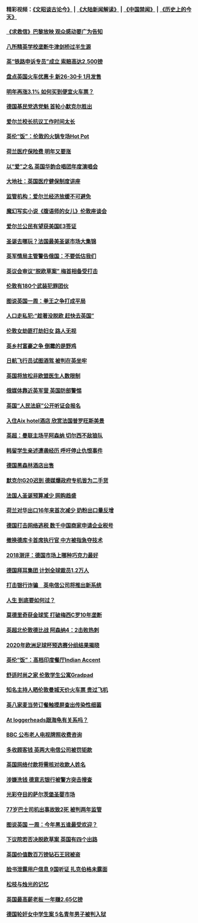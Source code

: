 #### 精彩视频：[《文昭谈古论今》](https://github.com/gfw-breaker/wenzhao/blob/master/README.md?t=12100031) | [《大陆新闻解读》](https://github.com/gfw-breaker/ntdtv-comedy/blob/master/README.md?t=12100031) | [《中国禁闻》](https://github.com/gfw-breaker/ntdtv-news/blob/master/README.md?t=12100031) | [《历史上的今天》](https://github.com/gfw-breaker/today-in-history/blob/master/README.md?t=12100031) 

#### [《求救信》巴黎放映 观众感动要广为告知](../pages/nsc974/n10900019.md?t=12100031) 

#### [八所精英学校垄断牛津剑桥过半生源](../pages/nsc974/n10899861.md?t=12100031) 

#### [英“铁路申诉专员”成立 索赔高达2,500镑](../pages/nsc974/n10899001.md?t=12100031) 

#### [盘点英国火车优惠卡 新26-30卡 1月发售](../pages/nsc974/n10898992.md?t=12100031) 

#### [明年再涨3.1%   如何买到便宜火车票？](../pages/nsc974/n10898985.md?t=12100031) 

#### [德国基民党选党魁 首轮小默克尔胜出](../pages/nsc974/n10897678.md?t=12100031) 

#### [爱尔兰校长抗议工作时间太长](../pages/nsc974/n10897164.md?t=12100031) 

#### [英伦“饭”：伦敦的火锅专场Hot Pot](../pages/nsc974/n10897146.md?t=12100031) 

#### [荷兰医疗保险费 明年又要涨](../pages/nsc974/n10897113.md?t=12100031) 

#### [以“爱”之名 英国华韵合唱团年度演唱会](../pages/nsc974/n10897132.md?t=12100031) 

#### [大地社：英国医疗健保制度讲座](../pages/nsc974/n10897109.md?t=12100031) 

#### [监管机构：爱尔兰经济放缓不可避免](../pages/nsc974/n10897047.md?t=12100031) 

#### [魔幻写实小说《腹语师的女儿》伦敦座谈会](../pages/nsc974/n10897070.md?t=12100031) 

#### [爱尔兰公民有望获美国E3签证](../pages/nsc974/n10896956.md?t=12100031) 

#### [圣诞去哪玩？法国最美圣诞市场大集锦](../pages/nsc974/n10895365.md?t=12100031) 

#### [英军情局主管警告俄国：不要低估我们](../pages/nsc974/n10895238.md?t=12100031) 

#### [英议会审议“脱欧草案” 梅首相备受打击](../pages/nsc974/n10895260.md?t=12100031) 

#### [伦敦有180个武装犯罪团伙](../pages/nsc974/n10895487.md?t=12100031) 

#### [图说英国一周：拳王之争打成平局](../pages/nsc974/n10895330.md?t=12100031) 

#### [人口走私犯:“趁著没脱欧 赶快去英国”](../pages/nsc974/n10895316.md?t=12100031) 

#### [伦敦女劫匪打劫妇女 路人无视](../pages/nsc974/n10895309.md?t=12100031) 

#### [英乡村富豪之争  倒霉的是野鸡](../pages/nsc974/n10895305.md?t=12100031) 

#### [日航飞行员试图酒驾  被判在英坐牢](../pages/nsc974/n10895291.md?t=12100031) 

#### [英国将放松非欧盟医生人数限制](../pages/nsc974/n10895286.md?t=12100031) 

#### [俄媒体靠近英军营 英国防部警惕](../pages/nsc974/n10895265.md?t=12100031) 

#### [英国“人民法庭”公开听证会报名](../pages/nsc974/n10895219.md?t=12100031) 

#### [入住Aix hotel酒店 欣赏法国普罗旺斯美景](../pages/nsc974/n10894800.md?t=12100031) 

#### [英超：曼联主场平阿森纳 切尔西不敌狼队](../pages/nsc974/n10893786.md?t=12100031) 

#### [韩留学生亲述遭袭经历 呼吁停止仇恨事件](../pages/nsc974/n10893538.md?t=12100031) 

#### [德国黑森林酒店出售](../pages/nsc974/n10893286.md?t=12100031) 

#### [默克尔G20迟到 德媒爆政府专机皆为二手货](../pages/nsc974/n10892503.md?t=12100031) 

#### [法国人圣诞预算减少 网购趋盛](../pages/nsc974/n10892541.md?t=12100031) 

#### [荷兰对华出口16年来首次减少 奶粉出口量反增](../pages/nsc974/n10892601.md?t=12100031) 

#### [德国打击网络逃税 数千中国商家申请企业税号](../pages/nsc974/n10892430.md?t=12100031) 

#### [撤换德库卡首席执行官 中方被指急夺技术](../pages/nsc974/n10891177.md?t=12100031) 

#### [2018测评：德国市场上哪种巧克力最好](../pages/nsc974/n10891102.md?t=12100031) 

#### [德国拜耳集团 计划全球裁员1.2万人](../pages/nsc974/n10891082.md?t=12100031) 

#### [打击银行诈骗　英电信公司将推出新系统](../pages/nsc974/n10890987.md?t=12100031) 

#### [人生 到底要如何过？](../pages/nsc974/n10890980.md?t=12100031) 

#### [莫德里奇获金球奖 打破梅西C罗10年垄断](../pages/nsc974/n10890252.md?t=12100031) 

#### [英超北伦敦德比战 阿森纳4：2击败热刺](../pages/nsc974/n10887322.md?t=12100031) 

#### [2020年欧洲足球杯预选赛分组结果揭晓](../pages/nsc974/n10887348.md?t=12100031) 

#### [英伦“饭”：高档印度餐厅Indian Accent](../pages/nsc974/n10887152.md?t=12100031) 

#### [舒适时尚之家 伦敦学生公寓Gradpad](../pages/nsc974/n10887125.md?t=12100031) 

#### [知名主持人晒伦敦曼城天价火车票 贵过飞机](../pages/nsc974/n10887062.md?t=12100031) 

#### [英八家麦当劳订餐触摸屏查出传染性细菌](../pages/nsc974/n10886684.md?t=12100031) 

#### [At loggerheads跟海龟有关系吗？](../pages/nsc974/n10883586.md?t=12100031) 

#### [BBC 公布老人电视牌照收费咨询](../pages/nsc974/n10883556.md?t=12100031) 

#### [多收顾客钱 英两大电信公司被罚钜款](../pages/nsc974/n10883526.md?t=12100031) 

#### [英国网络付款将需核对收款人姓名](../pages/nsc974/n10883510.md?t=12100031) 

#### [涉嫌洗钱 德意志银行被警方突击搜查](../pages/nsc974/n10881516.md?t=12100031) 

#### [光彩夺目的萨尔茨堡圣婴市场](../pages/nsc974/n10881904.md?t=12100031) 

#### [77岁巴士司机出事故致2死 被判两年监管](../pages/nsc974/n10881843.md?t=12100031) 

#### [图说英国 一周：今年黑五谁最受欢迎？](../pages/nsc974/n10881815.md?t=12100031) 

#### [下议院若否决脱欧草案 英国有四个出路](../pages/nsc974/n10881130.md?t=12100031) 

#### [英国价值数百万镑钻石王冠被盗](../pages/nsc974/n10881169.md?t=12100031) 

#### [脸书泄露用户信息 9国听证 扎克伯格未露面](../pages/nsc974/n10881125.md?t=12100031) 

#### [松枝与烛光的记忆](../pages/nsc974/n10881139.md?t=12100031) 

#### [英国最高薪老板 一年赚2.65亿镑](../pages/nsc974/n10881230.md?t=12100031) 

#### [德国轮奸女中学生案 5名青年男子被判入狱](../pages/nsc974/n10880979.md?t=12100031) 

